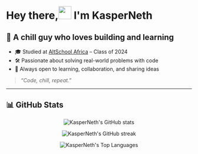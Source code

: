 # Hey there,<img src="https://media.giphy.com/media/hvRJCLFzcasrR4ia7z/giphy.gif" width="35px" /> I'm KasperNeth



## 🧊 A chill guy who loves building and learning

- 🎓 Studied at [AltSchool Africa](https://altschoolafrica.com/) – Class of 2024  
- 🛠️ Passionate about solving real-world problems with code  
- 💬 Always open to learning, collaboration, and sharing ideas  

> _“Code, chill, repeat.”_



  ---

## 📊 GitHub Stats

<p align="center">
  <img src="https://github-readme-stats.vercel.app/api?username=KasperNeth&show_icons=true&theme=tokyonight" alt="KasperNeth's GitHub stats" />
</p>

<p align="center">
  <img src="https://github-readme-streak-stats.herokuapp.com/?user=KasperNeth&theme=tokyonight" alt="KasperNeth's GitHub streak" />
</p>

<p align="center">
  <img src="https://github-readme-stats.vercel.app/api/top-langs/?username=KasperNeth&layout=compact&theme=tokyonight" alt="KasperNeth's Top Languages" />
</p>


